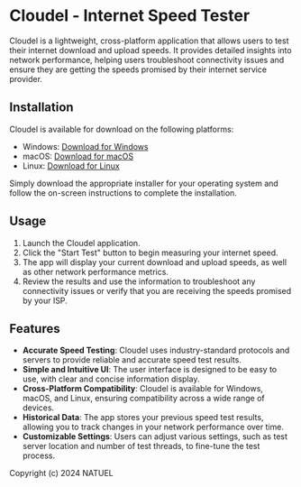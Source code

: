 # Cloudel - Internet Speed Tester

Cloudel is a lightweight, cross-platform application that allows users to test their internet download and upload speeds. It provides detailed insights into network performance, helping users troubleshoot connectivity issues and ensure they are getting the speeds promised by their internet service provider.


## Installation

Cloudel is available for download on the following platforms:

- Windows: [Download for Windows](https://github.com/natuel21/cloudel/releases/latest/download/cloudel-windows.exe)
- macOS: [Download for macOS](https://github.com/natuel21/cloudel/releases/latest/download/cloudel-macos.dmg)
- Linux: [Download for Linux](https://github.com/natuel21/cloudel/releases/latest/download/cloudel-linux.AppImage)

Simply download the appropriate installer for your operating system and follow the on-screen instructions to complete the installation.

## Usage

1. Launch the Cloudel application.
2. Click the "Start Test" button to begin measuring your internet speed.
3. The app will display your current download and upload speeds, as well as other network performance metrics.
4. Review the results and use the information to troubleshoot any connectivity issues or verify that you are receiving the speeds promised by your ISP.

## Features

- **Accurate Speed Testing**: Cloudel uses industry-standard protocols and servers to provide reliable and accurate speed test results.
- **Simple and Intuitive UI**: The user interface is designed to be easy to use, with clear and concise information display.
- **Cross-Platform Compatibility**: Cloudel is available for Windows, macOS, and Linux, ensuring compatibility across a wide range of devices.
- **Historical Data**: The app stores your previous speed test results, allowing you to track changes in your network performance over time.
- **Customizable Settings**: Users can adjust various settings, such as test server location and number of test threads, to fine-tune the test process.



Copyright (c) 2024 NATUEL
